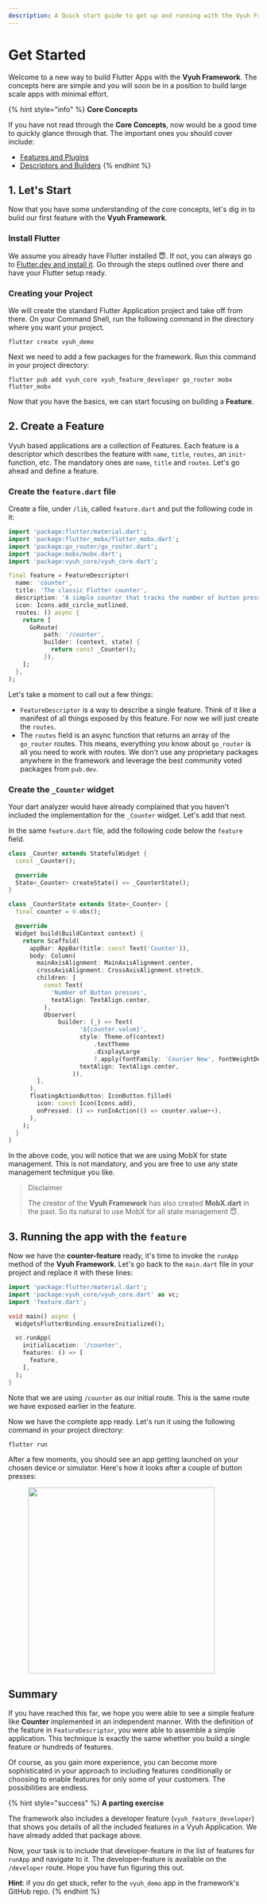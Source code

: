 ```yaml
---
description: A Quick start guide to get up and running with the Vyuh Framework
---
```


# Get Started

Welcome to a new way to build Flutter Apps with the **Vyuh Framework**. The concepts here are simple and you will soon be in a position to build large scale apps with minimal effort.

{% hint style="info" %}
**Core Concepts**



If you have not read through the **Core Concepts**, now would be a good time to quickly glance through that. The important ones you should cover include:

* [Features and Plugins](../concepts/features-and-plugins.md)
* [Descriptors and Builders](../concepts/descriptors-and-builders.md)
{% endhint %}

## 1. Let's Start

Now that you have some understanding of the core concepts, let's dig in to build our first feature with the **Vyuh Framework**.

### Install Flutter

We assume you already have Flutter installed 😇. If not, you can always go to [Flutter.dev and install it](https://docs.flutter.dev/get-started/install). Go through the steps outlined over there and have your Flutter setup ready.

### Creating your Project

We will create the standard Flutter Application project and take off from there. On your Command Shell, run the following command in the directory where you want your project.

```shell
flutter create vyuh_demo
```

Next we need to add a few packages for the framework. Run this command in your project directory:

```shell
flutter pub add vyuh_core vyuh_feature_developer go_router mobx flutter_mobx
```

Now that you have the basics, we can start focusing on building a **Feature**.

## 2. Create a Feature

Vyuh based applications are a collection of Features. Each feature is a descriptor which describes the feature with `name`, `title`, `routes`, an `init`-function, etc. The mandatory ones are `name`, `title` and `routes`. Let's go ahead and define a feature.

### Create the `feature.dart` file

Create a file, under `/lib`, called `feature.dart` and put the following code in it:

```dart
import 'package:flutter/material.dart';
import 'package:flutter_mobx/flutter_mobx.dart';
import 'package:go_router/go_router.dart';
import 'package:mobx/mobx.dart';
import 'package:vyuh_core/vyuh_core.dart';

final feature = FeatureDescriptor(
  name: 'counter',
  title: 'The classic Flutter counter',
  description: 'A simple counter that tracks the number of button presses',
  icon: Icons.add_circle_outlined,
  routes: () async {
    return [
      GoRoute(
          path: '/counter',
          builder: (context, state) {
            return const _Counter();
          }),
    ];
  },
);

```

Let's take a moment to call out a few things:

* `FeatureDescriptor` is a way to describe a single feature. Think of it like a manifest of all things exposed by this feature. For now we will just create the `routes`.
* The `routes` field is an async function that returns an array of the `go_router` routes. This means, everything you know about `go_router` is all you need to work with routes. We don't use any proprietary packages anywhere in the framework and leverage the best community voted packages from `pub.dev`.

### Create the `_Counter` widget

Your dart analyzer would have already complained that you haven't included the implementation for the `_Counter` widget. Let's add that next.

In the same `feature.dart` file, add the following code below the `feature` field.

```dart
class _Counter extends StatefulWidget {
  const _Counter();

  @override
  State<_Counter> createState() => _CounterState();
}

class _CounterState extends State<_Counter> {
  final counter = 0.obs();

  @override
  Widget build(BuildContext context) {
    return Scaffold(
      appBar: AppBar(title: const Text('Counter')),
      body: Column(
        mainAxisAlignment: MainAxisAlignment.center,
        crossAxisAlignment: CrossAxisAlignment.stretch,
        children: [
          const Text(
            'Number of Button presses',
            textAlign: TextAlign.center,
          ),
          Observer(
              builder: (_) => Text(
                    '${counter.value}',
                    style: Theme.of(context)
                        .textTheme
                        .displayLarge
                        ?.apply(fontFamily: 'Courier New', fontWeightDelta: 2),
                    textAlign: TextAlign.center,
                  )),
        ],
      ),
      floatingActionButton: IconButton.filled(
        icon: const Icon(Icons.add),
        onPressed: () => runInAction(() => counter.value++),
      ),
    );
  }
}
```

In the above code, you will notice that we are using MobX for state management. This is not mandatory, and you are free to use any state management technique you like.

> Disclaimer
>
> The creator of the **Vyuh Framework** has also created **MobX.dart** in the past. So its natural to use MobX for all state management 😇.

## 3. Running the app with the `feature`

Now we have the **counter-feature** ready, it's time to invoke the `runApp` method of the **Vyuh Framework**. Let's go back to the `main.dart` file in your project and replace it with these lines:

```dart
import 'package:flutter/material.dart';
import 'package:vyuh_core/vyuh_core.dart' as vc;
import 'feature.dart';

void main() async {
  WidgetsFlutterBinding.ensureInitialized();

  vc.runApp(
    initialLocation: '/counter',
    features: () => [
      feature,
    ],
  );
}

```

Note that we are using `/counter` as our initial route. This is the same route we have exposed earlier in the feature.

Now we have the complete app ready. Let's run it using the following command in your project directory:

```shell
flutter run
```

After a few moments, you should see an app getting launched on your chosen device or simulator. Here's how it looks after a couple of button presses:

<figure><img src="../.gitbook/assets/simulator.png" alt="" width="375"><figcaption></figcaption></figure>

## Summary

If you have reached this far, we hope you were able to see a simple feature like **Counter** implemented in an independent manner. With the definition of the feature in `FeatureDescriptor`, you were able to assemble a simple application. This technique is exactly the same whether you build a single feature or hundreds of features.

Of course, as you gain more experience, you can become more sophisticated in your approach to including features conditionally or choosing to enable features for only some of your customers. The possibilities are endless.

{% hint style="success" %}
**A parting exercise**

The framework also includes a developer feature (`vyuh_feature_developer`) that shows you details of all the included features in a Vyuh Application. We have already added that package above.

Now, your task is to include that developer-feature in the list of features for `runApp` and navigate to it. The developer-feature is available on the `/developer` route. Hope you have fun figuring this out.

**Hint**: if you do get stuck, refer to the `vyuh_demo` app in the framework's GitHub repo.
{% endhint %}
